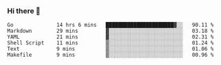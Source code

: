### Hi there 👋

<!--
**yeya24/yeya24** is a ✨ _special_ ✨ repository because its `README.md` (this file) appears on your GitHub profile.

Here are some ideas to get you started:

- 🔭 I’m currently working on ...
- 🌱 I’m currently learning ...
- 👯 I’m looking to collaborate on ...
- 🤔 I’m looking for help with ...
- 💬 Ask me about ...
- 📫 How to reach me: ...
- 😄 Pronouns: ...
- ⚡ Fun fact: ...
-->

<!--START_SECTION:waka-->

```text
Go              14 hrs 6 mins   ██████████████████████▓░░   90.11 %
Markdown        29 mins         ▓░░░░░░░░░░░░░░░░░░░░░░░░   03.18 %
YAML            21 mins         ▓░░░░░░░░░░░░░░░░░░░░░░░░   02.31 %
Shell Script    11 mins         ▒░░░░░░░░░░░░░░░░░░░░░░░░   01.24 %
Text            9 mins          ▒░░░░░░░░░░░░░░░░░░░░░░░░   01.06 %
Makefile        9 mins          ▒░░░░░░░░░░░░░░░░░░░░░░░░   00.96 %
```

<!--END_SECTION:waka-->
